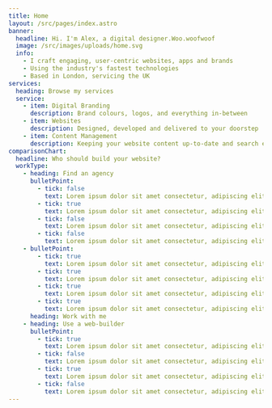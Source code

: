 ```yaml
---
title: Home
layout: /src/pages/index.astro
banner:
  headline: Hi. I'm Alex, a digital designer.Woo.woofwoof
  image: /src/images/uploads/home.svg
  info:
    - I craft engaging, user-centric websites, apps and brands
    - Using the industry's fastest technologies
    - Based in London, servicing the UK
services:
  heading: Browse my services
  service:
    - item: Digital Branding
      description: Brand colours, logos, and everything in-between
    - item: Websites
      description: Designed, developed and delivered to your doorstep
    - item: Content Management
      description: Keeping your website content up-to-date and search engine optimised
comparisonChart:
  headline: Who should build your website?
  workType:
    - heading: Find an agency
      bulletPoint:
        - tick: false
          text: Lorem ipsum dolor sit amet consectetur, adipiscing elit nisi orci.
        - tick: true
          text: Lorem ipsum dolor sit amet consectetur, adipiscing elit nisi orci.
        - tick: false
          text: Lorem ipsum dolor sit amet consectetur, adipiscing elit nisi orci.
        - tick: false
          text: Lorem ipsum dolor sit amet consectetur, adipiscing elit nisi orci.
    - bulletPoint:
        - tick: true
          text: Lorem ipsum dolor sit amet consectetur, adipiscing elit nisi orci.
        - tick: true
          text: Lorem ipsum dolor sit amet consectetur, adipiscing elit nisi orci.
        - tick: true
          text: Lorem ipsum dolor sit amet consectetur, adipiscing elit nisi orci.
        - tick: true
          text: Lorem ipsum dolor sit amet consectetur, adipiscing elit nisi orci.
      heading: Work with me
    - heading: Use a web-builder
      bulletPoint:
        - tick: true
          text: Lorem ipsum dolor sit amet consectetur, adipiscing elit nisi orci.
        - tick: false
          text: Lorem ipsum dolor sit amet consectetur, adipiscing elit nisi orci.
        - tick: true
          text: Lorem ipsum dolor sit amet consectetur, adipiscing elit nisi orci.
        - tick: false
          text: Lorem ipsum dolor sit amet consectetur, adipiscing elit nisi orci.
---
```

